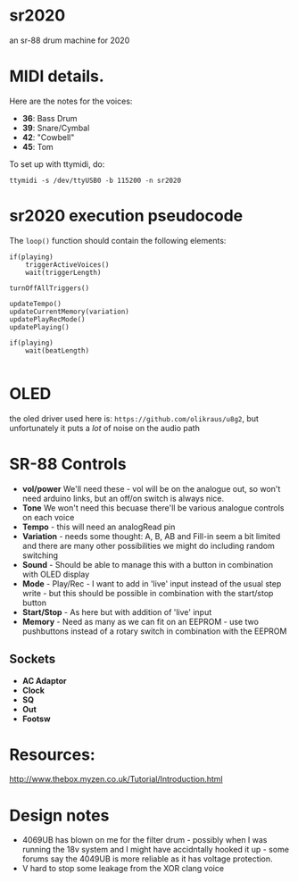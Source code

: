 # sr2020
an sr-88 drum machine for 2020


# MIDI details. 

Here are the notes for the voices: 

- **36**: Bass Drum
- **39**: Snare/Cymbal
- **42**: "Cowbell"
- **45**: Tom

To set up with ttymidi, do: 

`ttymidi -s /dev/ttyUSB0 -b 115200 -n sr2020`


# sr2020 execution pseudocode

The `loop()` function should contain the following elements: 

```
if(playing)
	triggerActiveVoices()
	wait(triggerLength)

turnOffAllTriggers()

updateTempo()
updateCurrentMemory(variation)
updatePlayRecMode()
updatePlaying()

if(playing)
	wait(beatLength)


```




# OLED

the oled driver used here is: `https://github.com/olikraus/u8g2`, but unfortunately it puts a *lot* of noise on the audio path





# SR-88 Controls

- **vol/power** We'll need these - vol will be on the analogue out, so won't need arduino links, but an off/on switch is always nice.
- **Tone** We won't need this becuase there'll be various analogue controls on each voice
- **Tempo** - this will need an analogRead pin
- **Variation** - needs some thought: A, B, AB and Fill-in seem a bit limited and there are many other possibilities we might do including random switching
- **Sound** - Should be able to manage this with a button in combination with OLED display
- **Mode** - Play/Rec - I want to add in 'live' input instead of the usual step write - but this should be possible in combination with the start/stop button
- **Start/Stop** - As here but with addition of 'live' input
- **Memory** - Need as many as we can fit on an EEPROM - use two pushbuttons instead of a rotary switch in combination with the EEPROM

## Sockets

- **AC Adaptor**
- **Clock**
- **SQ**
- **Out**
- **Footsw**

# Resources:

http://www.thebox.myzen.co.uk/Tutorial/Introduction.html

# Design notes

- 4069UB has blown on me for the filter drum - possibly when I was running the 18v system and I might have accidntally hooked it up - some forums say the 4049UB is more reliable as it has voltage protection. 
- V hard to stop some leakage from the XOR clang voice





